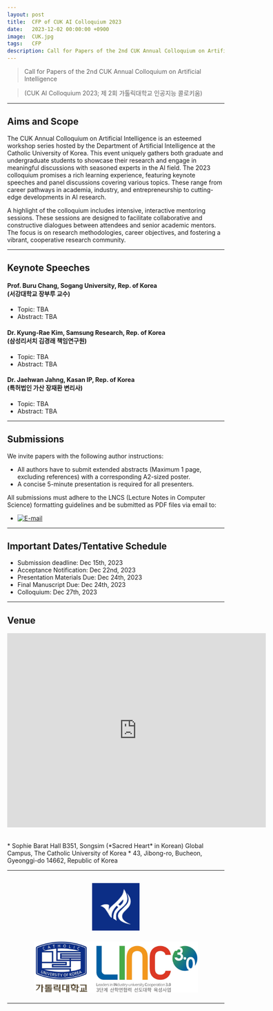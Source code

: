```yaml
---
layout: post
title:  CFP of CUK AI Colloquium 2023
date:   2023-12-02 00:00:00 +0900
image:  CUK.jpg
tags:   CFP
description: Call for Papers of the 2nd CUK Annual Colloquium on Artificial Intelligence - A workshop series that brings together graduate and undergraduate students from the Department of Artificial Intelligence at the Catholic University of Korea to present and discuss their research with experienced scholars in the field.
---
```


> Call for Papers of the 2nd CUK Annual Colloquium on Artificial Intelligence

> (CUK AI Colloquium 2023; 제 2회 가톨릭대학교 인공지능 콜로키움)

***

Aims and Scope
------------

The CUK Annual Colloquium on Artificial Intelligence is an esteemed workshop series hosted by the Department of Artificial Intelligence at the Catholic University of Korea. This event uniquely gathers both graduate and undergraduate students to showcase their research and engage in meaningful discussions with seasoned experts in the AI field. The 2023 colloquium promises a rich learning experience, featuring keynote speeches and panel discussions covering various topics. These range from career pathways in academia, industry, and entrepreneurship to cutting-edge developments in AI research.

A highlight of the colloquium includes intensive, interactive mentoring sessions. These sessions are designed to facilitate collaborative and constructive dialogues between attendees and senior academic mentors. The focus is on research methodologies, career objectives, and fostering a vibrant, cooperative research community.

***

Keynote Speeches
------------

#### Prof. Buru Chang, Sogang University, Rep. of Korea <br>(서강대학교 장부루 교수)
* Topic: TBA
* Abstract: TBA

#### Dr. Kyung-Rae Kim, Samsung Research, Rep. of Korea <br>(삼성리서치 김경래 책임연구원)
* Topic: TBA
* Abstract: TBA

#### Dr. Jaehwan Jahng, Kasan IP, Rep. of Korea <br>(특허법인 가산 장재환 변리사)
* Topic: TBA
* Abstract: TBA

***

Submissions
------------

We invite papers with the following author instructions: 
*	All authors have to submit extended abstracts (Maximum 1 page, excluding references) with a corresponding A2-sized poster.
*	A concise 5-minute presentation is required for all presenters.

All submissions must adhere to the LNCS (Lecture Notes in Computer Science) formatting guidelines and be submitted as PDF files via email to:   
*	[![E-mail](https://img.shields.io/badge/Organizer-ojlee@catholic.ac.kr-0C2E86?style=flat-square&logo=Gmail&logoColor=FFFFFF)](mailto:ojlee@catholic.ac.kr)

***

Important Dates/Tentative Schedule
------------

*	Submission deadline: Dec 15th, 2023 
*	Acceptance Notification: Dec 22nd, 2023
*	Presentation Materials Due: Dec 24th, 2023
*	Final Manuscript Due: Dec 24th, 2023
*	Colloquium: Dec 27th, 2023

***

Venue
------------

<div class="gmap">
  <p align="center"><iframe src="https://www.google.com/maps/embed?pb=!1m18!1m12!1m3!1d791.4723252778355!2d126.80200158589973!3d37.48693857838225!2m3!1f0!2f0!3f0!3m2!1i1024!2i768!4f13.1!3m3!1m2!1s0x357b62c22341bd79%3A0x13730f14a1fc72e!2z6rCA7Yao66at64yA7ZWZ6rWQIOyEseyLrOq1kOyglQ!5e0!3m2!1sko!2skr!4v1651584191104!5m2!1sko!2skr" width="600" height="450" style="border:0;" allowfullscreen="" loading="lazy" referrerpolicy="no-referrer-when-downgrade"></iframe></p>
</div>
<br>
* Sophie Barat Hall B351, Songsim (*Sacred Heart* in Korean) Global Campus, The Catholic University of Korea
  * 43, Jibong-ro, Bucheon, Gyeonggi-do 14662, Republic of Korea

***

<p align="center"><a href="https://cukai.catholic.ac.kr/cukai/index.html"><img align="center" src="/images/AI_Logo.png" style="width : 110px; margin : 15px"></a><a href="https://linc.catholic.ac.kr/lincplus/index.html"><img align="center" src="/images/CUKLINK_Logo.jpg" style="width : 380px; margin : 10px; max-width: 90%"></a></p>

***



